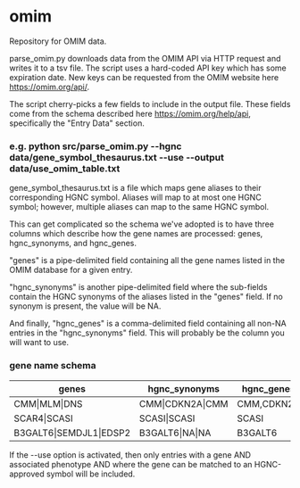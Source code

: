 # omim

Repository for OMIM data.

parse_omim.py downloads data from the OMIM API via HTTP request and writes it to a tsv file. The script uses a hard-coded API key which has some expiration date. New keys can be requested from the OMIM website here https://omim.org/api/.

The script cherry-picks a few fields to include in the output file. These fields come from the schema described here https://omim.org/help/api, specifically the "Entry Data" section.

### e.g. python src/parse_omim.py --hgnc data/gene_symbol_thesaurus.txt --use --output data/use_omim_table.txt

gene_symbol_thesaurus.txt is a file which maps gene aliases to their corresponding HGNC symbol. Aliases will map to at most one HGNC symbol; however, multiple aliases can map to the same HGNC symbol. 

This can get complicated so the schema we've adopted is to have three columns which describe how the gene names are processed: genes, hgnc_synonyms, and hgnc_genes. 

"genes" is a pipe-delimited field containing all the gene names listed in the OMIM database for a given entry. 

"hgnc_synonyms" is another pipe-delimited field where the sub-fields contain the HGNC synonyms of the aliases listed in the "genes" field. If no synonym is present, the value will be NA. 

And finally, "hgnc_genes" is a comma-delimited field containing all non-NA entries in the "hgnc_synonyms" field. This will probably be the column you will want to use.

### gene name schema

| genes                 | hgnc_synonyms  | hgnc_genes |
|-----------------------|----------------|------------|
| CMM\|MLM\|DNS           | CMM\|CDKN2A\|CMM | CMM,CDKN2A |
| SCAR4\|SCASI           | SCASI\|SCASI    | SCASI      |
| B3GALT6\|SEMDJL1\|EDSP2 | B3GALT6\|NA\|NA  | B3GALT6    |

If the --use option is activated, then only entries with a gene AND associated phenotype AND where the gene can be matched to an HGNC-approved symbol will be included.


